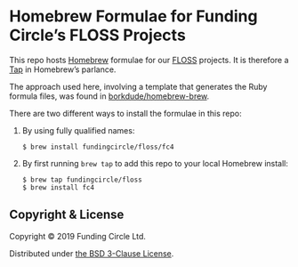 # Homebrew Formulae for Funding Circle’s FLOSS Projects

This repo hosts [Homebrew][homebrew] formulae for our [FLOSS][floss] projects. It is therefore a
[Tap][tap] in Homebrew’s parlance.

The approach used here, involving a template that generates the Ruby formula files, was found in
[borkdude/homebrew-brew][borkdude-brew-repo].

There are two different ways to install the formulae in this repo:

1. By using fully qualified names:
   ```
   $ brew install fundingcircle/floss/fc4
   ```
1. By first running `brew tap` to add this repo to your local Homebrew install:
   ```
   $ brew tap fundingcircle/floss
   $ brew install fc4
   ```


## Copyright & License

Copyright © 2019 Funding Circle Ltd.

Distributed under [the BSD 3-Clause License](LICENSE).


[borkdude-brew-repo]: https://github.com/borkdude/homebrew-brew
[floss]: https://en.wikipedia.org/wiki/Free_and_open-source_software
[homebrew]: https://brew.sh/
[tap]: https://docs.brew.sh/Taps
